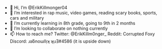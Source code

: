- 👋 Hi, I’m @ErikKillmonger04
- 👀 I’m interested in rap music, video games, reading scary books, sports, cars and military
- 🌱 I’m currently learning in 8th grade, going to 9th in 2 months
- 💞️ I’m looking to collaborate on nothing currently
- 📫 How to reach me? Twitter: @ErikKillm0nger_  Reddit: Corrupted Foxy  Discord: ɹǝƃnoɯllᴉʞ ʞᴉɹƎ#4586 (it is upside down)

<!---
ErikKillmonger04/ErikKillmonger04 is a ✨ special ✨ repository because its `README.md` (this file) appears on your GitHub profile.
You can click the Preview link to take a look at your changes.
--->
